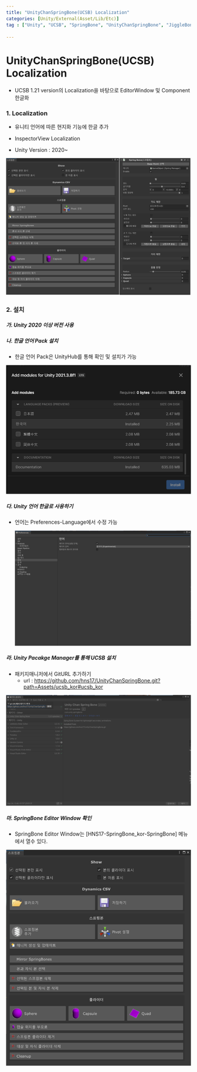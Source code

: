 ```yaml
---
title: "UnityChanSpringBone(UCSB) Localization"
categories: [Unity/External(Asset/Lib/Etc)]
tag : ["Unity", "UCSB", "SpringBone", "UnityChanSpringBone", "JiggleBone", "Localization"]

---
```




# UnityChanSpringBone(UCSB) Localization

- UCSB 1.21 version의 Localization을 바탕으로 EditorWindow 및 Component 한글화 



### 1. Localization

- 유니티 언어에 따른 현지화 기능에 한글 추가

- InspectorView Localization

- Unity Version : 2020~

  

![image-20220912185817275](https://raw.githubusercontent.com/hns17/ImageContainer/main/img/image-20220912185817275.png)



### 2. 설치

##### 가. Unity 2020 이상 버전 사용

##### 나. 한글 언어 Pack 설치

- 한글 언어 Pack은 UnityHub를 통해 확인 및 설치가 가능

![image-20220924114009763](https://raw.githubusercontent.com/hns17/ImageContainer/main/img/image-20220924114009763.png)

##### 다. Unity 언어 한글로 사용하기

- 언어는 Preferences-Language에서 수정 가능

  ![image-20220924114342569](https://raw.githubusercontent.com/hns17/ImageContainer/main/img/image-20220924114342569.png)

##### 라. Unity Pacakge Manager를 통해 UCSB 설치

- 패키지매니저에서 GitURL 추가하기
  - url : https://github.com/hns17/UnityChanSpringBone.git?path=Assets/ucsb_kor#ucsb_kor

![image-20220924115138007](https://raw.githubusercontent.com/hns17/ImageContainer/main/img/image-20220924115138007.png)



##### 마. SpringBone Editor Window 확인

- SpringBone Editor Window는 [HNS17-SpringBone_kor-SpringBone] 메뉴에서 열수 있다.

![image-20220924115343407](https://raw.githubusercontent.com/hns17/ImageContainer/main/img/image-20220924115343407.png)
